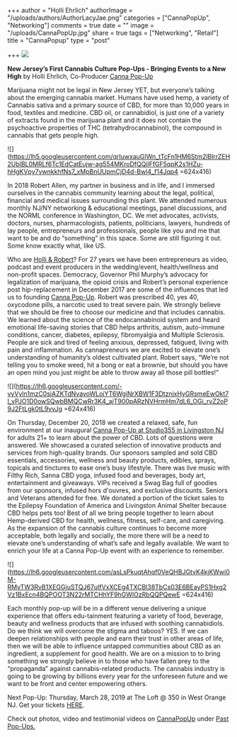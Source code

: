 +++
author = "Holli Ehrlich"
authorImage = "/uploads/authors/AuthorLacyJae.png"
categories = ["CannaPopUp", "Networking"]
comments = true
date = ""
image = "/uploads/CannaPopUp.jpg"
share = true
tags = ["Networking", "Retail"]
title = "CannaPopup"
type = "post"

+++
![](/uploads/CannapopuplogowithBest.png)

**New Jersey’s First Cannabis Culture Pop-Ups - Bringing Events to a New High** by Holli Ehrlich, Co-Producer [Canna Pop-Up](https://cannapopup.com/)

Marijuana might not be legal in New Jersey YET, but everyone’s talking about the emerging cannabis market. Humans have used hemp, a variety of Cannabis sativa and a primary source of CBD, for more than 10,000 years in food, textiles and medicine. CBD oil, or cannabidiol, is just one of a variety of extracts found in the marijuana plant and it does not contain the psychoactive properties of THC (tetrahydrocannabinol), the compound in cannabis that gets people high.

![](https://lh5.googleusercontent.com/qrIuwxauGIWn_tTcFn1HM6Stm2lBlrrZEH2UblBL0MRLf6Tc1EdCatEujw-ag554MKroDfQQilFfGF5qpK2s1HZu-hHgKVpy7vwnkkhfNs7_xMpBnUUpmCjD4d-Bwl4_f14Jqp4 =624x416)

In 2018 Robert Allen, my partner in business and in life, and I immersed ourselves in the cannabis community learning about the legal, political, financial and medical issues surrounding this plant. We attended numerous monthly NJ/NY networking & educational meetings, panel discussions, and the NORML conference in Washington, DC. We met advocates, activists, doctors, nurses, pharmacologists, patients, politicians, lawyers, hundreds of lay people, entrepreneurs and professionals, people like you and me that want to be and do “something” in this space. Some are still figuring it out. Some know exactly what, like US.

Who are [Holli & Robert](https://cannapopup.com/who-we-are/)? For 27 years we have been entrepreneurs as video, podcast and event producers in the wedding/event, health/wellness and non-profit spaces. Democracy, Governor Phil Murphy’s advocacy for legalization of marijuana, the opioid crisis and Robert’s personal experience post hip-replacement in December 2017 are some of the influences that led us to founding [Canna Pop-Up](https://cannapopup.com/). Robert was prescribed 40, yes 40, oxycodone pills, a narcotic used to treat severe pain. We strongly believe that we should be free to choose our medicine and that includes cannabis. We learned about the science of the endocannabinoid system and heard emotional life-saving stories that CBD helps arthritis, autism, auto-immune conditions, cancer, diabetes, epilepsy, fibromyalgia and Multiple Sclerosis. People are sick and tired of feeling anxious, depressed, fatigued, living with pain and inflammation. As cannapreneurs we are excited to elevate one’s understanding of humanity’s oldest cultivated plant. Robert says, “We’re not telling you to smoke weed, hit a bong or eat a brownie, but should you have an open mind you just might be able to throw away all those pill bottles!”

![](https://lh6.googleusercontent.com/-vyVyln1mzC0sjAZKTdNvavoWLoiYT6WgiNrXBW1F3DtznixHyGRsmeEwOkt7I_yPJO1D0owSQwbBMQCwRr3K4_ajT900pARzNVHrmHm7dL6_OGi_rvZ2oP9J2FtLgk0tL9vvJg =624x416)

On Thursday, December 20, 2018 we created a relaxed, safe, fun environment at our inaugural [Canna Pop-Up at Studio355 in Livingston NJ](https://cannapopup.com/cannabis-culture-cbd-pop-up-livingston-new-jersey/) for adults 21+ to learn about the power of CBD. Lots of questions were answered. We showcased a curated selection of innovative products and services from high-quality brands. Our sponsors sampled and sold CBD essentials, accessories, wellness and beauty products, edibles, sprays, topicals and tinctures to ease one’s busy lifestyle. There was live music with Filthy Rich, Sanna CBD yoga, infused food and beverages, body art, entertainment and giveaways. VIPs received a Swag Bag full of goodies from our sponsors, infused hors d'ouvres, and exclusive discounts. Seniors and Veterans attended for free. We donated a portion of the ticket sales to the Epilepsy Foundation of America and Livingston Animal Shelter because CBD helps pets too! Best of all we bring people together to learn about Hemp-derived CBD for health, wellness, fitness, self-care, and caregiving. As the expansion of the cannabis culture continues to become more acceptable, both legally and socially, the more there will be a need to elevate one’s understanding of what’s safe and legally available. We want to enrich your life at a Canna Pop-Up event with an experience to remember.

![](https://lh6.googleusercontent.com/asLsPkuqtAhqf0VeQHBJGtvK4kjKWwi0M-RMvTW3RvB1XEGGjuSTQJ67uIfVxXCEg4TXCBl38TbCs03E6BEayPS1Hxg2Vz1BxEcn4BQPOOT3N22rMTCHhYF9hGWlOzRbQQPQewE =624x416)

Each monthly pop-up will be in a different venue delivering a unique experience that offers edu-tainment featuring a variety of food, beverage, beauty and wellness products that are infused with soothing cannabidiols. Do we think we will overcome the stigma and taboos? YES. If we can deepen relationships with people and earn their trust in other areas of life, then we will be able to influence untapped communities about CBD as an ingredient, a supplement for good health. We are on a mission to to bring something we strongly believe in to those who have fallen prey to the “propaganda” against cannabis-related products. The cannabis industry is going to be growing by billions every year for the unforeseen future and we want to be front and center empowering others.

Next Pop-Up: Thursday, March 28, 2019 at The Loft @ 350 in West Orange NJ. Get your tickets [HERE](https://cannapopup.com/canna-pop-up-the-loft-350/).

Check out photos, video and testimonial videos on [CannaPopUp](https://cannapopup.com/) under [Past Pop-Ups.](https://cannapopup.com/past-pop-ups/)